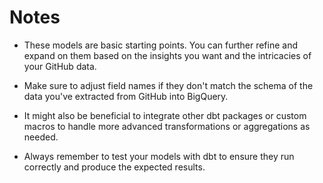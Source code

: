 
# Notes

- These models are basic starting points. You can further refine and expand on them based on the insights you
want and the intricacies of your GitHub data.

- Make sure to adjust field names if they don't match the schema of the data you've extracted from GitHub into BigQuery.

- It might also be beneficial to integrate other dbt packages or custom macros to handle more advanced transformations or aggregations as needed.

- Always remember to test your models with dbt to ensure they run correctly and produce the expected results.